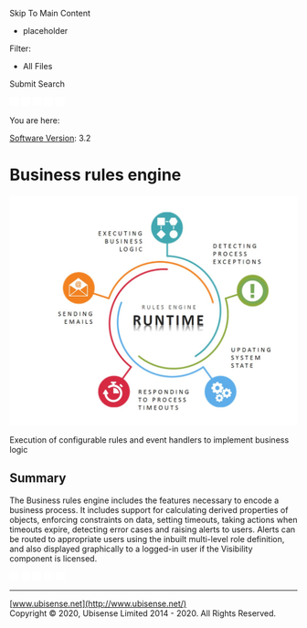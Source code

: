 

Skip To Main Content

[](../../../Home.htm)

  * placeholder

Filter:

  * All Files

Submit Search

![Navigate previous](../../../images/transparent.gif) ![Navigate
next](../../../images/transparent.gif) ![Expand
all](../../../images/transparent.gif) ![](../../../images/transparent.gif)
![Print](../../../images/transparent.gif)

You are here:

[Software Version](../../FrontMatters\(Online\)/features-and-versions.htm):
3.2

# Business rules engine

![](../../../images/RulesEngineRuntime.jpg)

Execution of configurable rules and event handlers to implement business logic

## Summary

The Business rules engine includes the features necessary to encode a business
process. It includes support for calculating derived properties of objects,
enforcing constraints on data, setting timeouts, taking actions when timeouts
expire, detecting error cases and raising alerts to users. Alerts can be
routed to appropriate users using the inbuilt multi-level role definition, and
also displayed graphically to a logged-in user if the Visibility component is
licensed.

![Navigate previous](../../../images/transparent.gif) ![Navigate
next](../../../images/transparent.gif) ![Expand
all](../../../images/transparent.gif) ![](../../../images/transparent.gif)
![Print](../../../images/transparent.gif)

* * *

[www.ubisense.net](http://www.ubisense.net/)  
Copyright © 2020, Ubisense Limited 2014 - 2020. All Rights Reserved.

